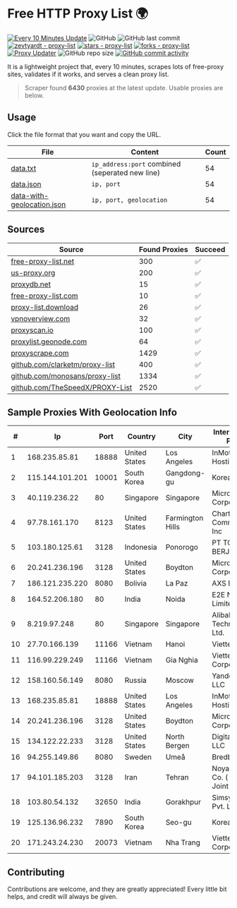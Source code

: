 
# Free HTTP Proxy List 🌍

[![Every 10 Minutes Update](https://github.com/mertguvencli/http-proxy-list/actions/workflows/main.yml/badge.svg?branch=main)](https://github.com/mertguvencli/http-proxy-list/actions/workflows/main.yml)
![GitHub](https://img.shields.io/github/license/mertguvencli/http-proxy-list)
![GitHub last commit](https://img.shields.io/github/last-commit/mertguvencli/http-proxy-list)
[![zevtyardt - proxy-list](https://img.shields.io/static/v1?label=zevtyardt&message=proxy-list&color=blue&logo=github)](https://github.com/zevtyardt/proxy-list "Go to GitHub repo")
[![stars - proxy-list](https://img.shields.io/github/stars/zevtyardt/proxy-list?style=social)](https://github.com/zevtyardt/proxy-list)
[![forks - proxy-list](https://img.shields.io/github/forks/zevtyardt/proxy-list?style=social)](https://github.com/zevtyardt/proxy-list)
[![Proxy Updater](https://github.com/zevtyardt/proxy-list/workflows/Proxy%20Updater/badge.svg)](https://github.com/zevtyardt/proxy-list/actions?query=workflow:"Proxy+Updater")
![GitHub repo size](https://img.shields.io/github/repo-size/zevtyardt/proxy-list)
[![GitHub commit activity](https://img.shields.io/github/commit-activity/m/zevtyardt/proxy-list?logo=commits)](https://github.com/zevtyardt/proxy-list/commits/main)

It is a lightweight project that, every 10 minutes, scrapes lots of free-proxy sites, validates if it works, and serves a clean proxy list.

> Scraper found **6430** proxies at the latest update. Usable proxies are below.

## Usage

Click the file format that you want and copy the URL.

|File|Content|Count|
|----|-------|-----|
|[data.txt](https://raw.githubusercontent.com/mertguvencli/http-proxy-list/main/proxy-list/data.txt)|`ip_address:port` combined (seperated new line)|54|
|[data.json](https://raw.githubusercontent.com/mertguvencli/http-proxy-list/main/proxy-list/data.json)|`ip, port`|54|
|[data-with-geolocation.json](https://raw.githubusercontent.com/mertguvencli/http-proxy-list/main/proxy-list/data-with-geolocation.json)|`ip, port, geolocation`|54|

## Sources

|Source|Found Proxies|Succeed|
|------|-------------|-------|
|[free-proxy-list.net](https://free-proxy-list.net)|300|✅|
|[us-proxy.org](https://www.us-proxy.org)|200|✅|
|[proxydb.net](http://proxydb.net)|15|✅|
|[free-proxy-list.com](https://free-proxy-list.com/?page=&port=&type%5B%5D=http&type%5B%5D=https&up_time=0&search=Search)|10|✅|
|[proxy-list.download](https://www.proxy-list.download/HTTP)|26|✅|
|[vpnoverview.com](https://vpnoverview.com/privacy/anonymous-browsing/free-proxy-servers)|32|✅|
|[proxyscan.io](https://www.proxyscan.io)|100|✅|
|[proxylist.geonode.com](https://proxylist.geonode.com/api/proxy-list?limit=300&page=1&sort_by=lastChecked&sort_type=desc&protocols=http,https)|64|✅|
|[proxyscrape.com](https://api.proxyscrape.com/v2/?request=displayproxies&protocol=http&timeout=10000&country=all&ssl=all&anonymity=all)|1429|✅|
|[github.com/clarketm/proxy-list](https://raw.githubusercontent.com/clarketm/proxy-list/master/proxy-list-raw.txt)|400|✅|
|[github.com/monosans/proxy-list](https://raw.githubusercontent.com/monosans/proxy-list/main/proxies/http.txt)|1334|✅|
|[github.com/TheSpeedX/PROXY-List](https://raw.githubusercontent.com/TheSpeedX/PROXY-List/master/http.txt)|2520|✅|


## Sample Proxies With Geolocation Info

|#|Ip|Port|Country|City|Internet Service Provider|
|-|--|----|-------|----|-------------------------|
|1|168.235.85.81|18888|United States|Los Angeles|InMotion Hosting, Inc.|
|2|115.144.101.201|10001|South Korea|Gangdong-gu|Korea Telecom|
|3|40.119.236.22|80|Singapore|Singapore|Microsoft Corporation|
|4|97.78.161.170|8123|United States|Farmington Hills|Charter Communications, Inc|
|5|103.180.125.61|3128|Indonesia|Ponorogo|PT TOKO MIRING BERJAYA|
|6|20.241.236.196|3128|United States|Boydton|Microsoft Corporation|
|7|186.121.235.220|8080|Bolivia|La Paz|AXS Bolivia S. A.|
|8|164.52.206.180|80|India|Noida|E2E Networks Limited|
|9|8.219.97.248|80|Singapore|Singapore|Alibaba (US) Technology Co., Ltd.|
|10|27.70.166.139|11166|Vietnam|Hanoi|Viettel Group|
|11|116.99.229.249|11166|Vietnam|Gia Nghia|Viettel Corporation|
|12|158.160.56.149|8080|Russia|Moscow|Yandex.Cloud LLC|
|13|168.235.85.81|18888|United States|Los Angeles|InMotion Hosting, Inc.|
|14|20.241.236.196|3128|United States|Boydton|Microsoft Corporation|
|15|134.122.22.233|3128|United States|North Bergen|DigitalOcean, LLC|
|16|94.255.149.86|8080|Sweden|Umeå|Bredband2 AB|
|17|94.101.185.203|3128|Iran|Tehran|Noyan Abr Arvan Co. ( Private Joint Stock)|
|18|103.80.54.132|32650|India|Gorakhpur|Simsys Infotech Pvt. Ltd|
|19|125.136.96.232|7890|South Korea|Seo-gu|Korea Telecom|
|20|171.243.24.230|20073|Vietnam|Nha Trang|Viettel Corporation|



## Contributing

Contributions are welcome, and they are greatly appreciated! Every
little bit helps, and credit will always be given.


